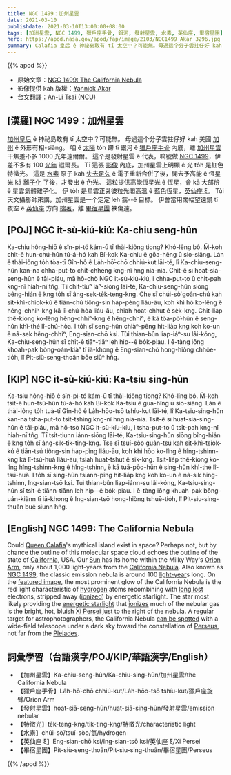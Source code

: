 ```yaml
---
title: NGC 1499：加州星雲
date: 2021-03-10
publishdate: 2021-03-10T13:00:00+08:00
tags: [加洲星雲, NGC 1499, 獵戶座手骨, 銀河, 發射星雲, 水素, 英仙座, 畢宿星團]
hero: https://apod.nasa.gov/apod/fap/image/2103/NGC1499_Akar_3296.jpg
summary: Calafia 皇后 ê 神祕島敢有 tī 太空中？可能無。毋過這个分子雲拄仔好 kah 美國加州 ê 外形有相-siâng。咱 ê 太陽 to̍h 蹛 tī 銀河 ê 獵戶座手骨內底，離加州星雲差不多 1000 光年遠爾爾。
---
```


{{% apod %}}

- 原始文章：[NGC 1499: The California Nebula](https://apod.nasa.gov/apod/ap210310.html)
- 影像提供 kah 版權：[Yannick Akar](https://www.instagram.com/dotexplore/)
- 台文翻譯：[An-Li Tsai](mailto:thianbun.taigi@gmail.com) ([NCU](https://www.astro.ncu.edu.tw))

## [漢羅] NGC 1499：加州星雲
[加州皇后][Queen Calafia] ê 神祕島敢有 tī 太空中？可能無。
毋過這个分子雲拄仔好 kah 美國 [加州][California] ê 外形有相-siâng。
咱 ê [太陽][Sun] to̍h 蹛 tī 銀河 ê [獵戶座手骨][Orion Arm] 內底，離 [加州星雲][California Nebula] 干焦差不多 1000 光年遠爾爾。
這个是發射星雲 ê 代表，嘛號做 [NGC 1499][NGC 1499]，伊差不多有 100 [光年][light-year] 遐爾長。
Tī 這張 [影像][featured image] 內底，加州星雲上明顯 ê 光 to̍h 是紅色特徵光。
這是 [水素][hydrogen] 原子 kah [失去足久][long lost] ê 電子重新合併了後，閣去予高能 ê 恆星光 kā [離子化][ionized] 了後，才發出 ê 色光。
這粒提供高能恆星光 ê 恆星，會 kā 大部份 ê 星雲氣體離子化。
伊 to̍h 是星雲正爿彼粒光閣高溫 ê 藍色恆星，[英仙座 ξ][Xi Persei]。
Tùi 天文攝影師來講，加州星雲是一个定定 leh 翕--ê 目標。
伊會當用闊幅望遠鏡 tī 夜空 ê [英仙座][Perseus] 方向 [揣著][can be spotted]，離 [畢宿星團][Pleiades] 袂傷遠。

## [POJ] NGC it-sù-kiú-kiú: Ka-chiu seng-hûn
Ka-chiu hông-hiō ê sîn-pì-tó kám-ū tī thài-kiông tiong? Khó-lêng bô.
M̄-koh chit-ê hun-chú-hûn tú-á-hó kah Bí-kok Ka-chiu ê gōa-hêng ū sio-siâng.
Lán ê thài-iông to̍h tòa-tī Gîn-hô ê La̍h-hō͘-chō chhiú-kut lāi-té, lî Ka-chiu-seng-hûn kan-na chha-put-to chi̍t-chheng kng-nî hn̄g niā-niā.
Chit-ê sī hoat-siā-seng-hûn ê tāi-piáu, mā hō-chò NGC it-sù-kiú-kiú, i chha-put-to ū chi̍t-pah kng-nî hiah-nī tn̂g.
Tī chit-tiuⁿ iáⁿ-siōng lāi-té, Ka-chiu-seng-hûn siōng bêng-hián ê kng to̍h sī âng-sek-te̍k-teng-kng.
Che sī chúi-sò͘ goân-chú kah sit-khì-chiok-kú ê tiān-chú tiông-sin ha̍p-pèng liáu-āu, koh khì hō͘ ko-lêng ê hêng-chhiⁿ-kng kā lî-chú-hòa liáu-āu, chiah hoat-chhut ê se̍k-kng.
Chit-lia̍p thê-kiong ko-lêng hêng-chhiⁿ-kng ê hêng-chhiⁿ, ē kā tōa-pō͘-hūn ê seng-hûn khì-thé lî-chú-hòa.
I to̍h sī seng-hûn chiàⁿ-pêng hit-lia̍p kng koh ko-un ê nâ-sek hêng-chhiⁿ, Eng-sian-chō ksi.
Tùi thian-bûn liap-iáⁿ-su lâi-kóng, Ka-chiu-seng-hûn sī chi̍t-ê tiāⁿ-tiāⁿ leh hip--ê bo̍k-piau.
I ē-tàng iōng khoah-pak bōng-oán-kiàⁿ tī iā-khong ê Eng-sian-chō hong-hiòng chhōe-tio̍h, lî Pit-siù-seng-thoân bōe siūⁿ hn̄g.

## [KIP] NGC it-sù-kiú-kiú: Ka-tsiu sing-hûn
Ka-tsiu hông-hiō ê sîn-pì-tó kám-ū tī thài-kiông tiong? Khó-lîng bô.
M̄-koh tsit-ê hun-tsú-hûn tú-á-hó kah Bí-kok Ka-tsiu ê guā-hîng ū sio-siâng.
Lán ê thài-iông to̍h tuà-tī Gîn-hô ê La̍h-hōo-tsō tshíu-kut lāi-té, lî Ka-tsiu-sing-hûn kan-na tsha-put-to tsi̍t-tshing kng-nî hn̄g niā-niā.
Tsit-ê sī huat-siā-sing-hûn ê tāi-piáu, mā hō-tsò NGC it-sù-kíu-kíu, i tsha-put-to ū tsi̍t-pah kng-nî hiah-nī tn̂g.
Tī tsit-tiunn iánn-siōng lāi-té, Ka-tsiu-sing-hûn siōng bîng-hián ê kng to̍h sī âng-sik-ti̍k-ting-kng.
Tse sī tsuí-sòo guân-tsú kah sit-khì-tsiok-kú ê tiān-tsú tiông-sin ha̍p-pìng liáu-āu, koh khì hōo ko-lîng ê hîng-tshinn-kng kā lî-tsú-huà liáu-āu, tsiah huat-tshut ê si̍k-kng.
Tsit-lia̍p thê-kiong ko-lîng hîng-tshinn-kng ê hîng-tshinn, ē kā tuā-pōo-hūn ê sing-hûn khì-thé lî-tsú-huà.
I to̍h sī sing-hûn tsiànn-pîng hit-lia̍p kng koh ko-un ê nâ-sik hîng-tshinn, Ing-sian-tsō ksi.
Tuì thian-bûn liap-iánn-su lâi-kóng, Ka-tsiu-sing-hûn sī tsi̍t-ê tiānn-tiānn leh hip--ê bo̍k-piau.
I ē-tàng iōng khuah-pak bōng-uán-kiànn tī iā-khong ê Ing-sian-tsō hong-hiòng tshuē-tio̍h, lî Pit-sìu-sing-thuân buē sīunn hn̄g.

## [English] NGC 1499: The California Nebula
Could [Queen Calafia][Queen Calafia]'s mythical island exist in space? Perhaps not, but by chance the outline of this molecular space cloud echoes the outline of the state of [California][California], USA. Our [Sun][Sun] has its home within the Milky Way's [Orion Arm][Orion Arm], only about 1,000 light-years from the [California Nebula][California Nebula]. Also known as [NGC 1499][NGC 1499], the classic emission nebula is around 100 [light-year][light-year]s long. On the [featured image][featured image], the most prominent glow of the California Nebula is the red light characteristic of [hydrogen][hydrogen] atoms recombining with [long lost][long lost] electrons, stripped away ([ionized][ionized]) by energetic starlight. The star most likely providing the [energetic starlight][energetic starlight] that [ionizes][ionizes] much of the nebular gas is the bright, hot, bluish [Xi Persei][Xi Persei] just to the right of the nebula. A regular target for astrophotographers, the California Nebula [can be spotted][can be spotted] with a wide-field telescope under a dark sky toward the constellation of [Perseus][Perseus], not far from the [Pleiades][Pleiades].

## 詞彙學習（台語漢字/POJ/KIP/華語漢字/English）

- 【加州星雲】Ka-chiu-seng-hûn/Ka-chiu-sing-hûn/加州星雲/the California Nebula
- 【獵戶座手骨】La̍h-hō͘-chō chhiú-kut/La̍h-hōo-tsō tshíu-kut/獵戶座旋臂/Orion Arm
- 【發射星雲】hoat-siā-seng-hûn/huat-siā-sing-hûn/發射星雲/emission nebular
- 【特徵光】te̍k-teng-kng/ti̍k-ting-kng/特徵光/characteristic light
- 【水素】chúi-sò͘/tsuí-sòo/氫/hydrogen
- 【英仙座 ξ】Eng-sian-chō ksi/Ing-sian-tsō ksi/英仙座 ξ/Xi Persei
- 【畢宿星團】Pit-siù-seng-thoân/Pit-sìu-sing-thuân/畢宿星團/Perseus


{{% /apod %}}

[Queen Calafia]: https://en.wikipedia.org/wiki/Calafia
[California]: http://en.wikipedia.org/wiki/California
[Sun]: https://apod.nasa.gov/apod/ap140506.html
[Orion Arm]: http://www.atlasoftheuniverse.com/5000lys.html
[California Nebula]: https://en.wikipedia.org/wiki/California_Nebula
[NGC 1499]: http://spider.seds.org/spider/Misc/n1499.html
[light-year]: https://starchild.gsfc.nasa.gov/docs/StarChild/questions/question19.html
[featured image]: https://www.instagram.com/p/CK9TQ73pOy4/
[hydrogen]: https://periodic.lanl.gov/1.shtml
[long lost]: https://apod.nasa.gov/apod/fap/lib/lament.html
[ionized]: https://energyeducation.ca/wiki/images/3/3d/IONIZATION.png
[energetic starlight]: https://science.nasa.gov/ems/10_ultravioletwaves
[ionizes]: https://spaceplace.nasa.gov/ion-balloons/en/
[Xi Persei]: https://en.wikipedia.org/wiki/Xi_Persei
[can be spotted]: https://apod.nasa.gov/apod/ap090411.html
[Perseus]: https://en.wikipedia.org/wiki/Perseus_%28constellation%29
[Pleiades]: https://apod.nasa.gov/apod/ap131122.html
